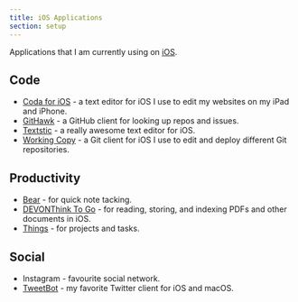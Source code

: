 ```yaml
---
title: iOS Applications
section: setup
---
```


Applications that I am currently using on [iOS][1].

## Code

-   [Coda for iOS][7] - a text editor for iOS I use to edit my websites on my iPad and iPhone.
-   [GitHawk][3] - a GitHub client for looking up repos and issues.
-   [Textstic](https://www.textasticapp.com/) - a really awesome text editor for iOS.
-   [Working Copy][2] - a Git client for iOS I use to edit and deploy different Git repositories.

## Productivity

-   [Bear][4] - for quick note tacking.
-   [DEVONThink To Go][5] - for reading, storing, and indexing PDFs and other documents in iOS.
-   [Things](https://culturedcode.com/things/) - for projects and tasks.

## Social

-   Instagram - favourite social network.
-   [TweetBot][6] - my favorite Twitter client for iOS and macOS.

[1]: ../ios/README.md

[2]: https://workingcopyapp.com/

[3]: http://githawk.com/

[4]: https://bear.app/

[5]: https://www.devontechnologies.com/products/devonthink/devonthink-to-go.html

[6]: https://tapbots.com/tweetbot/

[7]: https://panic.com/coda-ios/
